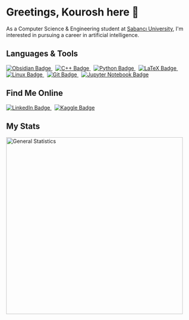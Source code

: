 # Greetings, Kourosh here 🤙
As a Computer Science & Engineering student at [Sabancı University](https://www.sabanciuniv.edu/en), I'm interested in pursuing a career in artificial intelligence.


## Languages & Tools
<p align="left">
  <a href="https://obsidian.md/" target="_blank">
    <img src="https://img.shields.io/badge/Obsidian-%23483699.svg?style=for-the-badge&logo=obsidian&logoColor=white" alt="Obsidian Badge" />
  </a>
  &nbsp;
  <a href="https://isocpp.org/" target="_blank">
    <img src="https://img.shields.io/badge/c++-%2300599C.svg?style=for-the-badge&logo=c%2B%2B&logoColor=white" alt="C++ Badge" />
  </a>
  &nbsp;
  <a href="https://www.python.org/" target="_blank">
    <img src="https://img.shields.io/badge/python-3670A0?style=for-the-badge&logo=python&logoColor=ffdd54" alt="Python Badge" />
  </a>
  &nbsp;
  <a href="https://www.latex-project.org/" target="_blank">
    <img src="https://img.shields.io/badge/latex-%23008080.svg?style=for-the-badge&logo=latex&logoColor=white" alt="LaTeX Badge" />
  </a>
  &nbsp;
  <a href="https://www.kernel.org/" target="_blank">
    <img src="https://img.shields.io/badge/Linux-FCC624?style=for-the-badge&logo=linux&logoColor=black" alt="Linux Badge" />
  </a>
  &nbsp;
  <a href="https://git-scm.com/" target="_blank">
    <img src="https://img.shields.io/badge/git-%23F05033.svg?style=for-the-badge&logo=git&logoColor=white" alt="Git Badge" />
  </a>
  &nbsp;
  <a href="https://jupyter.org/" target="_blank">
    <img src="https://img.shields.io/badge/jupyter-%23FA0F00.svg?style=for-the-badge&logo=jupyter&logoColor=white" alt="Jupyter Notebook Badge" />
  </a>
</p>


## Find Me Online
<p align="left">
  <a href="https://www.linkedin.com/in/kouroshsharifi/" target="_blank">
          <img src="https://img.shields.io/badge/linkedin-%230077B5.svg?style=for-the-badge&logo=linkedin&logoColor=white" alt="LinkedIn Badge" />
  </a>
  &nbsp;
  <a href="https://www.kaggle.com/kouroshsharifi" target="_blank">
          <img src="https://img.shields.io/badge/Kaggle-035a7d?style=for-the-badge&logo=kaggle&logoColor=white" alt="Kaggle Badge" />
  </a>
</p>


## My Stats
<p align="left">
  <img src="https://github-readme-stats.vercel.app/api?username=KouroshKSH&theme=dark&show_icons=true&count_private=true" alt="General Statistics" width="475px"/>
</p>
